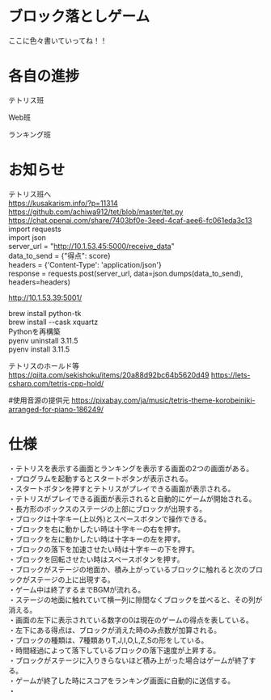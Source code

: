 # ブロック落としゲーム
ここに色々書いていってね！！
# 各自の進捗 
テトリス班

Web班

ランキング班

# お知らせ
テトリス班へ  
https://kusakarism.info/?p=11314  
https://github.com/achiwa912/tet/blob/master/tet.py  
https://chat.openai.com/share/7403bf0e-3eed-4caf-aee6-fc061eda3c13  
import requests  
import json  
server_url = "http://10.1.53.45:5000/receive_data"  
data_to_send = {"得点": score}  
headers = {'Content-Type': 'application/json'}  
response = requests.post(server_url, data=json.dumps(data_to_send), headers=headers)  

http://10.1.53.39:5001/

brew install python-tk  
brew install --cask xquartz  
Pythonを再構築  
pyenv uninstall 3.11.5  
pyenv install 3.11.5  

テトリスのホールド等
https://qiita.com/sekishoku/items/20a88d92bc64b5620d49
https://lets-csharp.com/tetris-cpp-hold/

#使用音源の提供元
https://pixabay.com/ja/music/tetris-theme-korobeiniki-arranged-for-piano-186249/

# 仕様

・テトリスを表示する画面とランキングを表示する画面の2つの画面がある。  
・プログラムを起動するとスタートボタンが表示される。  
・スタートボタンを押すとテトリスがプレイできる画面が表示される。  
・テトリスがプレイできる画面が表示されると自動的にゲームが開始される。  
・長方形のボックスのステージの上部にブロックが出現する。  
・ブロックは十字キー(上以外)とスペースボタンで操作できる。  
・ブロックを右に動かしたい時は十字キーの右を押す。  
・ブロックを左に動かしたい時は十字キーの左を押す。  
・ブロックの落下を加速させたい時は十字キーの下を押す。  
・ブロックを回転させたい時はスペースボタンを押す。  
・ブロックがステージの地面か、積み上がっているブロックに触れると次のブロックがステージの上に出現する。  
・ゲーム中は終了するまでBGMが流れる。  
・ステージの地面に触れていて横一列に隙間なくブロックを並べると、その列が消える。  
・画面の左下に表示されている数字の0は現在のゲームの得点を表している。  
・左下にある得点は、ブロックが消えた時のみ点数が加算される。  
・ブロックの種類は、7種類ありT,J,I,O,L,Z,Sの形をしている。  
・時間経過によって落下しているブロックの落下速度が上昇する。  
・ブロックがステージに入りきらないほど積み上がった場合はゲームが終了する。  
・ゲームが終了した時にスコアをランキング画面に自動的に送信する。  
・

